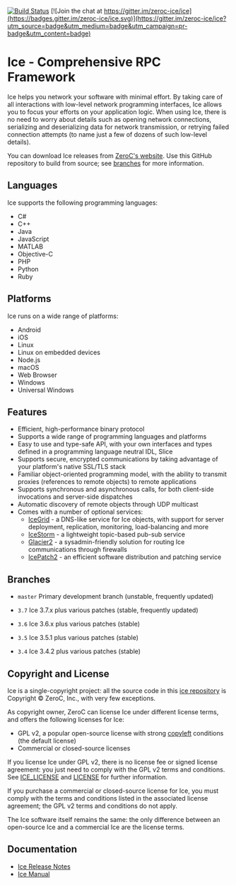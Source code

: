 [![Build Status](https://travis-ci.org/zeroc-ice/ice.svg?branch=3.7)](https://travis-ci.org/zeroc-ice/ice) [![Join the chat at https://gitter.im/zeroc-ice/ice](https://badges.gitter.im/zeroc-ice/ice.svg)](https://gitter.im/zeroc-ice/ice?utm_source=badge&utm_medium=badge&utm_campaign=pr-badge&utm_content=badge)

# Ice - Comprehensive RPC Framework

Ice helps you network your software with minimal effort. By taking care of all
interactions with low-level network programming interfaces, Ice allows you to focus
your efforts on your application logic. When using Ice, there is no need to worry
about details such as opening network connections, serializing and deserializing
data for network transmission, or retrying failed connection attempts (to name just
a few of dozens of such low-level details).

You can download Ice releases from [ZeroC's website](https://zeroc.com/downloads/ice).
Use this GitHub repository to build from source; see [branches](#branches) for more
information.

## Languages

Ice supports the following programming languages:

- C#
- C++
- Java
- JavaScript
- MATLAB
- Objective-C
- PHP
- Python
- Ruby

## Platforms

Ice runs on a wide range of platforms:

- Android
- iOS
- Linux
- Linux on embedded devices
- Node.js
- macOS
- Web Browser
- Windows
- Universal Windows

## Features

- Efficient, high-performance binary protocol
- Supports a wide range of programming languages and platforms
- Easy to use and type-safe API, with your own interfaces and types defined in
  a programming language neutral IDL, Slice
- Supports secure, encrypted communications by taking advantage of your
  platform's native SSL/TLS stack
- Familiar object-oriented programming model, with the ability to transmit
  proxies (references to remote objects) to remote applications
- Supports synchronous and asynchronous calls, for both client-side invocations
  and server-side dispatches
- Automatic discovery of remote objects through UDP multicast
- Comes with a number of optional services:
    - [IceGrid](https://zeroc.com/products/ice/services/icegrid) - a DNS-like
    service for Ice objects, with support for server deployment, replication,
    monitoring, load-balancing and more
    - [IceStorm](https://zeroc.com/products/ice/services/icestorm) - a
    lightweight topic-based pub-sub service
    - [Glacier2](https://zeroc.com/products/ice/services/glacier2) - a
    sysadmin-friendly solution for routing Ice communications through firewalls
    - [IcePatch2](https://zeroc.com/products/ice/services/icepatch2) - an
    efficient software distribution and patching service

## Branches

- `master`
  Primary development branch (unstable, frequently updated)

- `3.7`
  Ice 3.7.x plus various patches (stable, frequently updated)

- `3.6`
  Ice 3.6.x plus various patches (stable)

- `3.5`
  Ice 3.5.1 plus various patches (stable)

- `3.4`
  Ice 3.4.2 plus various patches (stable)

## Copyright and License

Ice is a single-copyright project: all the source code in this [ice
repository](https://github.com/zeroc-ice/ice) is Copyright &copy; ZeroC, Inc.,
with very few exceptions.

As copyright owner, ZeroC can license Ice under different license terms, and
offers the following licenses for Ice:
- GPL v2, a popular open-source license with strong
[copyleft](http://en.wikipedia.org/wiki/Copyleft) conditions (the default
license)
- Commercial or closed-source licenses

If you license Ice under GPL v2, there is no license fee or signed license
agreement: you just need to comply with the GPL v2 terms and conditions. See
[ICE_LICENSE](./ICE_LICENSE) and [LICENSE](./LICENSE) for further information.

If you purchase a commercial or closed-source license for Ice, you must comply
with the terms and conditions listed in the associated license agreement; the
GPL v2 terms and conditions do not apply.

The Ice software itself remains the same: the only difference between an open-source
Ice and a commercial Ice are the license terms.

## Documentation

- [Ice Release Notes](https://doc.zeroc.com/display/Rel/Ice+3.7.1+Release+Notes)
- [Ice Manual](https://doc.zeroc.com/display/Ice37/Home)
